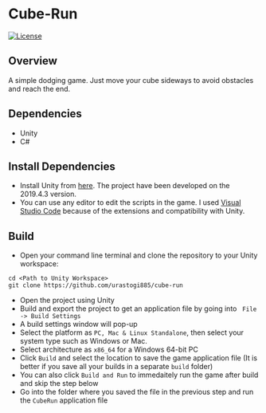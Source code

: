 # Cube-Run
[![License](https://img.shields.io/badge/License-MIT-blue.svg)](https://github.com/urastogi885/cube-run/blob/master/LICENSE)

## Overview
A simple dodging game. Just move your cube sideways to avoid obstacles and reach the end.

## Dependencies

- Unity
- C#

## Install Dependencies

- Install Unity from [here](https://unity3d.com/unity/qa/lts-releases). The project have been developed on the 2019.4.3
version.
- You can use any editor to edit the scripts in the game. I used [Visual Studio Code](https://code.visualstudio.com/download) 
because of the extensions and compatibility with Unity.

## Build

- Open your command line terminal and clone the repository to your Unity workspace:
````
cd <Path to Unity Workspace>
git clone https://github.com/urastogi885/cube-run
````
- Open the project using Unity
- Build and export the project to get an application file by going into ```` File -> Build Settings````
- A build settings window will pop-up
- Select the platform as ````PC, Mac & Linux Standalone````, then select your system type such as 
Windows or Mac.
- Select architecture as ````x86_64```` for a Windows 64-bit PC
- Click ````Build```` and select the location to save the game application file (It is better if you save all your 
builds in a separate ````build```` folder)
- You can also click ````Build and Run```` to immedaitely run the game after build and skip the step below
- Go into the folder where you saved the file in the previous step and run the ````CubeRun```` application file